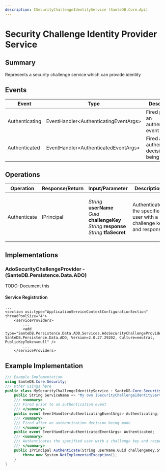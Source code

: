 ```yaml
---
description: ISecurityChallengeIdentityService (SanteDB.Core.Api)
---
```


# Security Challenge Identity Provider Service

## Summary

Represents a security challenge service which can provide identity

## Events

| Event          | Type                                   | Description                                       |
| -------------- | -------------------------------------- | ------------------------------------------------- |
| Authenticating | EventHandler\<AuthenticatingEventArgs> | Fired prior to an authentication event            |
| Authenticated  | EventHandler\<AuthenticatedEventArgs>  | Fired after an authentication decision being made |

## Operations

| Operation    | Response/Return | Input/Parameter                                                                                                                                                                            | Description                                                        |
| ------------ | --------------- | ------------------------------------------------------------------------------------------------------------------------------------------------------------------------------------------ | ------------------------------------------------------------------ |
| Authenticate | IPrincipal      | <p><em>String</em> <strong>userName</strong><br><em>Guid</em> <strong>challengeKey</strong><br><em>String</em> <strong>response</strong><br><em>String</em> <strong>tfaSecret</strong></p> | Authenticates the specified user with a challenge key and response |

## Implementations

### AdoSecurityChallengeProvider - (SanteDB.Persistence.Data.ADO)

TODO: Document this

#### Service Registration

```markup
...
<section xsi:type="ApplicationServiceContextConfigurationSection" threadPoolSize="4">
    <serviceProviders>
        ...
        <add type="SanteDB.Persistence.Data.ADO.Services.AdoSecurityChallengeProvider, SanteDB.Persistence.Data.ADO, Version=2.0.27.29202, Culture=neutral, PublicKeyToken=null" />
        ...
    </serviceProviders>
```

## Example Implementation

```csharp
/// Example Implementation
using SanteDB.Core.Security;
/// Other usings here
public class MySecurityChallengeIdentityService : SanteDB.Core.Security.ISecurityChallengeIdentityService { 
    public String ServiceName => "My own ISecurityChallengeIdentityService service";
    /// <summary>
    /// Fired prior to an authentication event
    /// </summary>
    public event EventHandler<AuthenticatingEventArgs> Authenticating;
    /// <summary>
    /// Fired after an authentication decision being made
    /// </summary>
    public event EventHandler<AuthenticatedEventArgs> Authenticated;
    /// <summary>
    /// Authenticates the specified user with a challenge key and response
    /// </summary>
    public IPrincipal Authenticate(String userName,Guid challengeKey,String response,String tfaSecret){
        throw new System.NotImplementedException();
    }
}
```
